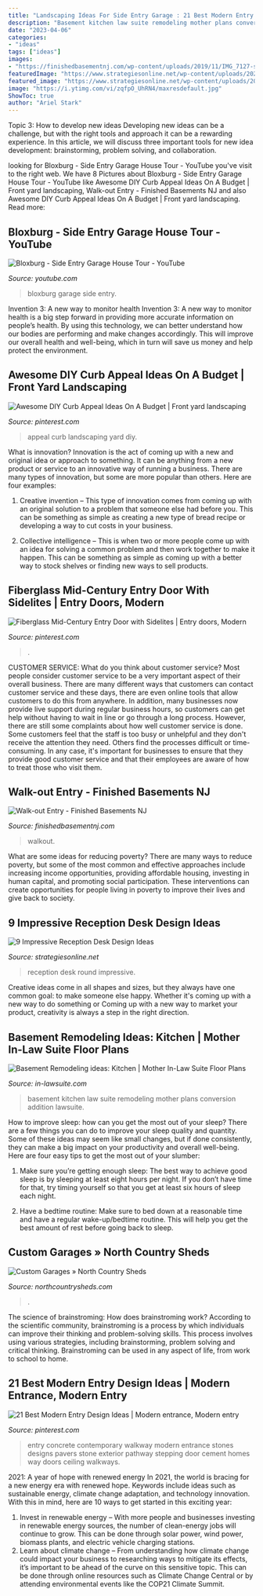 ```yaml
---
title: "Landscaping Ideas For Side Entry Garage : 21 Best Modern Entry Design Ideas"
description: "Basement kitchen law suite remodeling mother plans conversion addition lawsuite"
date: "2023-04-06"
categories:
- "ideas"
tags: ["ideas"]
images:
- "https://finishedbasementnj.com/wp-content/uploads/2019/11/IMG_7127-scaled.jpg"
featuredImage: "https://www.strategiesonline.net/wp-content/uploads/2021/02/Round-Shape-Reception-Desk-e1614185038341.jpg"
featured_image: "https://www.strategiesonline.net/wp-content/uploads/2021/02/Round-Shape-Reception-Desk-e1614185038341.jpg"
image: "https://i.ytimg.com/vi/zqfpO_UhRN4/maxresdefault.jpg"
ShowToc: true
author: "Ariel Stark"
---
```



Topic 3: How to develop new ideas
Developing new ideas can be a challenge, but with the right tools and approach it can be a rewarding experience. In this article, we will discuss three important tools for new idea development: brainstorming, problem solving, and collaboration.

	

		
looking for Bloxburg - Side Entry Garage House Tour - YouTube you've visit to the right web. We have 8 Pictures about Bloxburg - Side Entry Garage House Tour - YouTube like Awesome DIY Curb Appeal Ideas On A Budget | Front yard landscaping, Walk-out Entry - Finished Basements NJ and also Awesome DIY Curb Appeal Ideas On A Budget | Front yard landscaping. Read more:
		
    
## Bloxburg - Side Entry Garage House Tour - YouTube

<img loading=lazy src="https://i.ytimg.com/vi/zqfpO_UhRN4/maxresdefault.jpg" onerror="this.onerror=null;this.src='https://tse3.mm.bing.net/th?id=OIP.RVV8byAO2UxvS_nS1x9_PAHaEK&amp;pid=15.1';" alt="Bloxburg - Side Entry Garage House Tour - YouTube">

_Source: youtube.com_

>bloxburg garage side entry. 

	

Invention 3: A new way to monitor health
Invention 3: A new way to monitor health is a big step forward in providing more accurate information on people’s health. By using this technology, we can better understand how our bodies are performing and make changes accordingly. This will improve our overall health and well-being, which in turn will save us money and help protect the environment.

    
## Awesome DIY Curb Appeal Ideas On A Budget | Front Yard Landscaping

<img loading=lazy src="https://i.pinimg.com/736x/58/5c/af/585caf1ef177242fc925077cfbea7b02.jpg" onerror="this.onerror=null;this.src='https://tse2.mm.bing.net/th?id=OIP.GjwpYd8KMZihevJoEGOdZwHaFj&amp;pid=15.1';" alt="Awesome DIY Curb Appeal Ideas On A Budget | Front yard landscaping">

_Source: pinterest.com_

>appeal curb landscaping yard diy. 

	

What is innovation?
Innovation is the act of coming up with a new and original idea or approach to something. It can be anything from a new product or service to an innovative way of running a business. There are many types of innovation, but some are more popular than others. Here are four examples:
1. Creative invention – This type of innovation comes from coming up with an original solution to a problem that someone else had before you. This can be something as simple as creating a new type of bread recipe or developing a way to cut costs in your business.

2. Collective intelligence – This is when two or more people come up with an idea for solving a common problem and then work together to make it happen. This can be something as simple as coming up with a better way to stock shelves or finding new ways to sell products.


    
## Fiberglass Mid-Century Entry Door With Sidelites | Entry Doors, Modern

<img loading=lazy src="https://i.pinimg.com/736x/95/58/7a/95587a18ea0d83f38d32b9552f6d38e9.jpg" onerror="this.onerror=null;this.src='https://tse2.mm.bing.net/th?id=OIP.deXTGAy1Qm5aCAIc7AxcwQHaJ3&amp;pid=15.1';" alt="Fiberglass Mid-Century Entry Door with Sidelites | Entry doors, Modern">

_Source: pinterest.com_

>. 

	

CUSTOMER SERVICE: What do you think about customer service?
Most people consider customer service to be a very important aspect of their overall business. There are many different ways that customers can contact customer service and these days, there are even online tools that allow customers to do this from anywhere. In addition, many businesses now provide live support during regular business hours, so customers can get help without having to wait in line or go through a long process.
However, there are still some complaints about how well customer service is done. Some customers feel that the staff is too busy or unhelpful and they don't receive the attention they need. Others find the processes difficult or time-consuming. In any case, it's important for businesses to ensure that they provide good customer service and that their employees are aware of how to treat those who visit them.

    
## Walk-out Entry - Finished Basements NJ

<img loading=lazy src="https://finishedbasementnj.com/wp-content/uploads/2019/11/IMG_7127-scaled.jpg" onerror="this.onerror=null;this.src='https://tse3.mm.bing.net/th?id=OIP.Senv-piJGd1NHfZIC3Pl6gHaFj&amp;pid=15.1';" alt="Walk-out Entry - Finished Basements NJ">

_Source: finishedbasementnj.com_

>walkout. 

	

What are some ideas for reducing poverty?
There are many ways to reduce poverty, but some of the most common and effective approaches include increasing income opportunities, providing affordable housing, investing in human capital, and promoting social participation. These interventions can create opportunities for people living in poverty to improve their lives and give back to society.

    
## 9 Impressive Reception Desk Design Ideas

<img loading=lazy src="https://www.strategiesonline.net/wp-content/uploads/2021/02/Round-Shape-Reception-Desk-e1614185038341.jpg" onerror="this.onerror=null;this.src='https://tse1.mm.bing.net/th?id=OIP.qaxk0SfBTXcijTgaFlUQcwHaFj&amp;pid=15.1';" alt="9 Impressive Reception Desk Design Ideas">

_Source: strategiesonline.net_

>reception desk round impressive. 

	

Creative ideas come in all shapes and sizes, but they always have one common goal: to make someone else happy. Whether it's coming up with a new way to do something or Coming up with a new way to market your product, creativity is always a step in the right direction.

    
## Basement Remodeling Ideas: Kitchen | Mother In-Law Suite Floor Plans

<img loading=lazy src="http://in-lawsuite.com/wp-content/uploads/2009/01/img_0196.jpg" onerror="this.onerror=null;this.src='https://tse4.mm.bing.net/th?id=OIP.tcO0pTxxEg7T4kzRtc6AJwHaFj&amp;pid=15.1';" alt="Basement Remodeling ideas: Kitchen | Mother In-Law Suite Floor Plans">

_Source: in-lawsuite.com_

>basement kitchen law suite remodeling mother plans conversion addition lawsuite. 

	

How to improve sleep: how can you get the most out of your sleep?
There are a few things you can do to improve your sleep quality and quantity. Some of these ideas may seem like small changes, but if done consistently, they can make a big impact on your productivity and overall well-being. Here are four easy tips to get the most out of your slumber: 
1. Make sure you’re getting enough sleep: The best way to achieve good sleep is by sleeping at least eight hours per night. If you don’t have time for that, try timing yourself so that you get at least six hours of sleep each night. 

2. Have a bedtime routine: Make sure to bed down at a reasonable time and have a regular wake-up/bedtime routine. This will help you get the best amount of rest before going back to sleep. 


    
## Custom Garages » North Country Sheds

<img loading=lazy src="https://northcountrysheds.com/wp-content/uploads/2012/09/Screen-shot-2012-09-20-at-1.56.02-PM-600x311.png" onerror="this.onerror=null;this.src='https://tse3.mm.bing.net/th?id=OIP.p0MmjiOWY8MfEiR-nglFGwHaD1&amp;pid=15.1';" alt="Custom Garages » North Country Sheds">

_Source: northcountrysheds.com_

>. 

	

The science of brainstroming: How does brainstroming work?
According to the scientific community, brainstroming is a process by which individuals can improve their thinking and problem-solving skills. This process involves using various strategies, including brainstorming, problem solving and critical thinking. Brainstroming can be used in any aspect of life, from work to school to home.

    
## 21 Best Modern Entry Design Ideas | Modern Entrance, Modern Entry

<img loading=lazy src="https://i.pinimg.com/736x/4d/78/9f/4d789f7ea6faa3825fa84d320e039878--concrete-walkway-cement-pavers.jpg" onerror="this.onerror=null;this.src='https://tse3.mm.bing.net/th?id=OIP.-UVAgZOXA4sIyEa1OiArGgHaJ4&amp;pid=15.1';" alt="21 Best Modern Entry Design Ideas | Modern entrance, Modern entry">

_Source: pinterest.com_

>entry concrete contemporary walkway modern entrance stones designs pavers stone exterior pathway stepping door cement homes way doors ceiling walkways. 

	

2021: A year of hope with renewed energy
In 2021, the world is bracing for a new energy era with renewed hope. Keywords include ideas such as sustainable energy, climate change adaptation, and technology innovation. With this in mind, here are 10 ways to get started in this exciting year:
1. Invest in renewable energy – With more people and businesses investing in renewable energy sources, the number of clean-energy jobs will continue to grow. This can be done through solar power, wind power, biomass plants, and electric vehicle charging stations.
2. Learn about climate change – From understanding how climate change could impact your business to researching ways to mitigate its effects, it’s important to be ahead of the curve on this sensitive topic. This can be done through online resources such as Climate Change Central or by attending environmental events like the COP21 Climate Summit.


